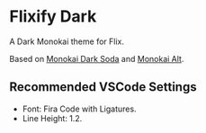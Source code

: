 # Flixify Dark

A Dark Monokai theme for Flix. 

Based on 
[Monokai Dark Soda](https://github.com/AdamCaviness/vs-code-theme-monokai-dark-soda)
and 
[Monokai Alt](https://github.com/sarcadass/vscode-monokai-alt/).

## Recommended VSCode Settings

- Font: Fira Code with Ligatures.
- Line Height: 1.2.
